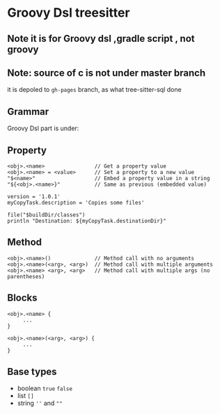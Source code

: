 # Groovy Dsl treesitter

## Note it is for Groovy dsl ,gradle script , not groovy

## Note: source of c is not under master branch

it is depoled to `gh-pages` branch, as what tree-sitter-sql done

## Grammar

Groovy Dsl part is under:

## Property

```
<obj>.<name>                // Get a property value
<obj>.<name> = <value>      // Set a property to a new value
"$<name>"                   // Embed a property value in a string
"${<obj>.<name>}"           // Same as previous (embedded value)
```

```
version = '1.0.1'
myCopyTask.description = 'Copies some files'

file("$buildDir/classes")
println "Destination: ${myCopyTask.destinationDir}"
```

## Method

```
<obj>.<name>()              // Method call with no arguments
<obj>.<name>(<arg>, <arg>)  // Method call with multiple arguments
<obj>.<name> <arg>, <arg>   // Method call with multiple args (no parentheses)
```

## Blocks

```
<obj>.<name> {
     ...
}

<obj>.<name>(<arg>, <arg>) {
     ...
}
```

## Base types

* boolean `true` `false`
* list `[]`
* string `''` and `""`
